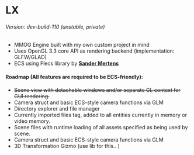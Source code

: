 # LX
###### Version: dev-build-110 (unstable, private)

- MMOG Engine built with my own custom project in mind
- Uses OpenGL 3.3 core API as rendering backend (implementation: GLFW/GLAD)
- ECS using Flecs library by [**Sander Mertens** ](https://github.com/SanderMertens/flecs/)


#### Roadmap (All features are required to be ECS-friendly):
- ~~Scene view with detachable windows and/or separate GL context for GUI rendering.~~
- Camera struct and basic ECS-style camera functions via GLM
- Directory explorer and file manager
- Currently imported files tag, added to all entities currently in memory or video memory.
- Scene files with runtime loading of all assets specified as being used by scene.
- Camera struct and basic ECS-style camera functions via GLM
- 3D Transformation Gizmo (use lib for this.. )
